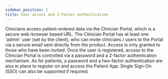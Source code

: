 ```yaml
---
sidebar_position: 1
title: User access and 2-Factor authentication
---
```


Clinicians access patient-entered data via the Clinician Portal, which is a secure web-browser based URL. The Clinician Portal has at least one 'admin' user (set by the client), who can invite clinicians / users to the Portal via a secure email sent directly from the product. Access is only granted to those who have been invited. Once the user is registered, access to the Clinician Portal is controlled via a password and a 2-factor authentication mechanism. 
As for patients, a password and a two-factor authentication are also in place to register on and access the Patient App.
Single Sign-On (SSO) can also be supported if required. 


